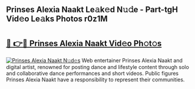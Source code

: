 ## Prinses Alexia Naakt Le𝚊k𝚎d N𝚞𝚍e - Part-tgH Vid𝚎o Le𝚊ks Photos r0z1M

# <h2><a href="http://fb6g9p.evod.top/?m=Prinses+Alexia+Naakt">🔗 👉🔴 Prinses Alexia Naakt Vid𝚎o Ph𝚘t𝚘s</a></h2>

[![Prinses Alexia Naakt N𝚞d𝚎s](https://i.imgur.com/8V9OHl7.gif)](http://fb6g9p.evod.top/?m=Prinses+Alexia+Naakt)
Web entertainer Prinses Alexia Naakt and digital artist, renowned for posting dance and lifestyle content through solo and collaborative dance performances and short videos. Public figures Prinses Alexia Naakt have a responsibility to represent their communities. 
